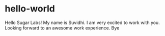 # hello-world
Hello Sugar Labs!
My name is Suvidhi. I am very excited to work with you. Looking forward to an awesome work experience.
Bye
